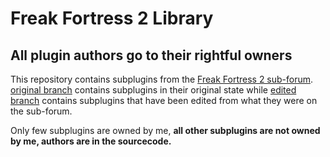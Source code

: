 # Freak Fortress 2 Library
## All plugin authors go to their rightful owners

This repository contains subplugins from the [Freak Fortress 2 sub-forum](https://forums.alliedmods.net/forumdisplay.php?f=154 "VSH / Freak Fortress - AlliedModders"). [original branch](https://github.com/Batfoxkid/FF2-Library/tree/original "Batfoxkid/FF2-Library: Time saving solution to getting Freak Fortress 2 subplugins or plugins for a server.") contains subplugins in their original state while [edited branch](https://github.com/Batfoxkid/FF2-Library/tree/edited "Batfoxkid/FF2-Library: Time saving solution to getting Freak Fortress 2 subplugins or plugins for a server.") contains subplugins that have been edited from what they were on the sub-forum.

Only few subplugins are owned by me, **all other subplugins are not owned by me, authors are in the sourcecode.**
